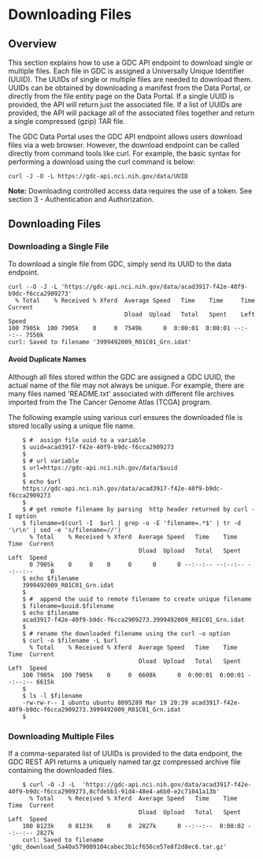 # Downloading Files

## Overview

This section explains how to use a GDC API endpoint to download single or multiple files. Each file in GDC is assigned a Universally Unique Identifier (UUID). The UUIDs of single or multiple files are needed to download them. UUIDs can be obtained by downloading a manifest from the Data Portal, or directly from the file entity page on the Data Portal. If a single UUID is provided, the API will return just the associated file. If a list of UUIDs are provided, the API will package all of the associated files together and return a single compressed (gzip) TAR file.

The GDC Data Portal uses the GDC API endpoint allows users download files via a web browser. However, the download endpoint can be called directly from command tools like curl. For example, the basic syntax for performing a download using the curl command is below:

    curl -J -O -L https://gdc-api.nci.nih.gov/data/UUID

**Note:** Downloading controlled access data requires the use of a token. See section 3 - Authentication and Authorization.

## Downloading Files

### Downloading a Single File

To download a single file from GDC, simply send its UUID to the data endpoint.

    curl --O -J -L 'https://gdc-api.nci.nih.gov/data/acad3917-f42e-40f9-b9dc-f6cca2909273'
      % Total    % Received % Xferd  Average Speed   Time    Time     Time  Current
                                     Dload  Upload   Total   Spent    Left  Speed
    100 7905k  100 7905k    0     0  7549k      0  0:00:01  0:00:01 --:--:-- 7550k
    curl: Saved to filename '3999492009_R01C01_Grn.idat'

#### Avoid Duplicate Names

Although all files stored within the GDC are assigned a GDC UUID, the actual name of the file may not always be unique. For example, there are many files named 'README.txt' associated with different file archives imported from the The Cancer Genome Atlas (TCGA) program.

The following example using various curl ensures the downloaded file is stored locally using a unique file name.
```
    $ #  assign file uuid to a variable
    $ uuid=acad3917-f42e-40f9-b9dc-f6cca2909273
    $
    $ # url variable
    $ url=https://gdc-api.nci.nih.gov/data/$uuid
    $
    $ echo $url
    https://gdc-api.nci.nih.gov/data/acad3917-f42e-40f9-b9dc-f6cca2909273
    $
    $ # get remote filename by parsing  http header returned by curl -I option
    $ filename=$(curl -I  $url | grep -o -E 'filename=.*$' | tr -d '\r\n' | sed -e 's/filename=//')
      % Total    % Received % Xferd  Average Speed   Time    Time     Time  Current
                                     Dload  Upload   Total   Spent    Left  Speed
      0 7905k    0     0    0     0      0      0 --:--:-- --:--:-- --:--:--     0
    $ echo $filename
    3999492009_R01C01_Grn.idat
    $
    $ #  append the uuid to remote filename to create unique filename
    $ filename=$uuid.$filename
    $ echo $filename
    acad3917-f42e-40f9-b9dc-f6cca2909273.3999492009_R01C01_Grn.idat
    $
    $ # rename the downloaded filename using the curl -o option
    $ curl -o $filename -L $url
      % Total    % Received % Xferd  Average Speed   Time    Time     Time  Current
                                     Dload  Upload   Total   Spent    Left  Speed
    100 7905k  100 7905k    0     0  6608k      0  0:00:01  0:00:01 --:--:-- 6615k
    $
    $ ls -l $filename
    -rw-rw-r-- 1 ubuntu ubuntu 8095289 Mar 19 20:39 acad3917-f42e-40f9-b9dc-f6cca2909273.3999492009_R01C01_Grn.idat
    $
```

### Downloading Multiple Files

If a comma-separated list of UUIDs is provided to the data endpoint, the GDC REST API returns a uniquely named tar.gz compressed archive file containing the downloaded files.

```
    $ curl -O -J -L  'https://gdc-api.nci.nih.gov/data/acad3917-f42e-40f9-b9dc-f6cca2909273,8cfdebb1-91d4-48e4-a6b0-e2c71041a13b'
      % Total    % Received % Xferd  Average Speed   Time    Time     Time  Current
                                     Dload  Upload   Total   Spent    Left  Speed
    100 8123k    0 8123k    0     0  2827k      0 --:--:--  0:00:02 --:--:-- 2827k
    curl: Saved to filename 'gdc_download_5a40a579009104cabec3b1cf656ce57e8f2d8ec6.tar.gz'
```
